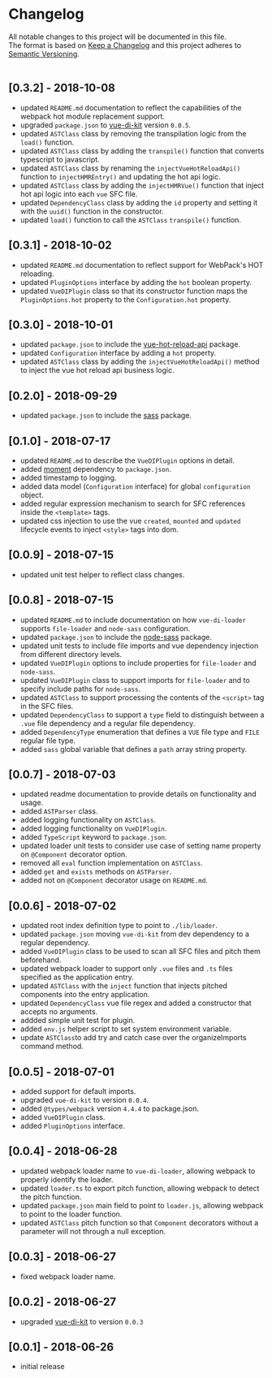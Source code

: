 # Changelog
All notable changes to this project will be documented in this file.<br/>
The format is based on [Keep a Changelog](http://keepachangelog.com/en/1.0.0/)
and this project adheres to [Semantic Versioning](http://semver.org/spec/v2.0.0.html).<br/><br/>

## [0.3.2] - 2018-10-08
* updated `README.md` documentation to reflect the capabilities of the webpack hot module replacement support.
* upgraded `package.json` to [vue-di-kit](https://www.npmjs.com/package/vue-di-kit) version `0.0.5`.
* updated `ASTClass` class by removing the transpilation logic from the `load()` function.
* updated `ASTClass` class by adding the `transpile()` function that converts typescript to javascript.
* updated `ASTClass` class by renaming the `injectVueHotReloadApi()` function to `injectHMREntry()` and updating the hot api logic.
* updated `ASTClass` class by adding the `injectHMRVue()` function that inject hot api logic into each `vue` SFC file.
* updated `DependencyClass` class by adding the `id` property and setting it with the `uuid()` function in the constructor.
* updated `load()` function to call the `ASTClass` `transpile()` function.

## [0.3.1] - 2018-10-02
* updated `README.md` documentation to reflect support for WebPack's HOT reloading.
* updated `PluginOptions` interface by adding the `hot` boolean property.
* updated `VueDIPlugin` class so that its constructor function maps the `PluginOptions.hot` property to the `Configuration.hot` property.


## [0.3.0] - 2018-10-01
* updated `package.json` to include the [vue-hot-reload-api](https://www.npmjs.com/package/vue-hot-reload-api) package.
* updated `Configuration` interface by adding a `hot` property.
* updated `ASTClass` class by adding the `injectVueHotReloadApi()` method to inject the vue hot reload api business logic.

## [0.2.0] - 2018-09-29
* updated `package.json` to include the [sass](https://www.npmjs.com/package/sass) package.

## [0.1.0] - 2018-07-17
* updated `README.md` to describe the `VueDIPlugin` options in detail.
* added [moment](https://www.npmjs.com/package/moment) dependency to `package.json`.
* added timestamp to logging.
* added data model (`Configuration` interface) for global `configuration` object.
* added regular expression mechanism to search for SFC references inside the `<template>` tags.
* updated css injection to use the vue `created`, `mounted` and `updated` lifecycle events to inject `<style>` tags into dom.

## [0.0.9] - 2018-07-15
* updated unit test helper to reflect class changes.

## [0.0.8] - 2018-07-15
* updated `README.md` to include documentation on how `vue-di-loader` supports `file-loader` and `node-sass` configuration.
* updated `package.json` to include the [node-sass](https://www.npmjs.com/package/node-sass) package.
* updated unit tests to include file imports and vue dependency injection from different directory levels.
* updated `VueDIPlugin` options to include properties for `file-loader` and `node-sass`.
* updated `VueDIPlugin` class to support imports for `file-loader` and to specify include paths for `node-sass`.
* updated `ASTClass` to support processing the contents of the `<script>` tag in the SFC files.
* updated `DependencyClass` to support a `type` field to distinguish between a `.vue` file dependency and a regular file dependency.
* added `DependencyType` enumeration that defines a `VUE` file type and `FILE` regular file type.
* added `sass` global variable that defines a `path` array string property.

## [0.0.7] - 2018-07-03
* updated readme documentation to provide details on functionality and usage.
* added `ASTParser` class.
* added logging functionality on `ASTClass`.
* added logging functionality on `VueDIPlugin`.
* added `TypeScript` keyword to `package.json`.
* updated loader unit tests to consider use case of setting name property on `@Component` decorator option.
* removed all `eval` function implementation on `ASTClass`.
* added `get` and `exists` methods on `ASTParser`.
* added not on `@Component` decorator usage on `README.md`.

## [0.0.6] - 2018-07-02
* updated root index definition type to point to `./lib/loader`.
* updated `package.json` moving `vue-di-kit` from dev dependency to a regular dependency.
* added `VueDIPlugin` class to be used to scan all SFC files and pitch them beforehand.
* updated webpack loader to support only `.vue` files and `.ts` files specified as the application entry.
* updated `ASTClass` with the `inject` function that injects pitched components into the entry application.
* updated `DependencyClass` vue file regex and added a constructor that accepts no arguments. 
* addded simple unit test for plugin.
* added `env.js` helper script to set system environment variable.
* update `ASTClass`to add try and catch case over the organizeImports command method.

## [0.0.5] - 2018-07-01
* added support for default imports.
* upgraded `vue-di-kit` to version `0.0.4`.
* added `@types/webpack` version `4.4.4` to package.json.
* added `VueDIPlugin` class.
* added `PluginOptions` interface.

## [0.0.4] - 2018-06-28
* updated webpack loader name to `vue-di-loader`, allowing webpack to properly identify the loader.
* updated `loader.ts` to export pitch function, allowing webpack to detect the pitch function.
* updated `package.json` main field to point to `loader.js`, allowing webpack to point to the loader function.
* updated `ASTClass` pitch function so that `Component` decorators without a parameter will not through a null exception.

## [0.0.3] - 2018-06-27
* fixed webpack loader name.

## [0.0.2] - 2018-06-27
* upgraded [vue-di-kit](https://www.npmjs.com/package/vue-di-kit) to version `0.0.3`

## [0.0.1] - 2018-06-26
* initial release